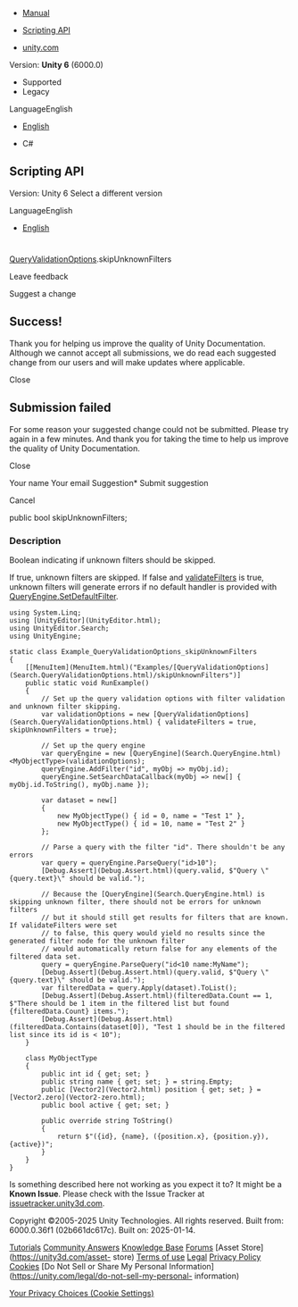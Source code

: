 [ ]()

  * [Manual](../Manual/index.html)
  * [Scripting API](../ScriptReference/index.html)

  * [unity.com](https://unity.com/)

Version: **Unity 6** (6000.0)

  * Supported
  * Legacy

LanguageEnglish

  * [English]()

  * C#

[ ](https://docs.unity3d.com)

## Scripting API

Version: Unity 6 Select a different version

LanguageEnglish

  * [English]()

#
[QueryValidationOptions](Search.QueryValidationOptions.html).skipUnknownFilters

Leave feedback

Suggest a change

## Success!

Thank you for helping us improve the quality of Unity Documentation. Although
we cannot accept all submissions, we do read each suggested change from our
users and will make updates where applicable.

Close

## Submission failed

For some reason your suggested change could not be submitted. Please <a>try
again</a> in a few minutes. And thank you for taking the time to help us
improve the quality of Unity Documentation.

Close

Your name Your email Suggestion* Submit suggestion

Cancel

[ ]()

public bool skipUnknownFilters;

### Description

Boolean indicating if unknown filters should be skipped.

If true, unknown filters are skipped. If false and
[validateFilters](Search.QueryValidationOptions-validateFilters.html) is true,
unknown filters will generate errors if no default handler is provided with
[QueryEngine.SetDefaultFilter](Search.QueryEngine_1.SetDefaultFilter.html).

    
    
    using System.Linq;
    using [UnityEditor](UnityEditor.html);
    using UnityEditor.Search;
    using UnityEngine;
    
    static class Example_QueryValidationOptions_skipUnknownFilters
    {
        [[MenuItem](MenuItem.html)("Examples/[QueryValidationOptions](Search.QueryValidationOptions.html)/skipUnknownFilters")]
        public static void RunExample()
        {
            // Set up the query validation options with filter validation and unknown filter skipping.
            var validationOptions = new [QueryValidationOptions](Search.QueryValidationOptions.html) { validateFilters = true, skipUnknownFilters = true};
    
            // Set up the query engine
            var queryEngine = new [QueryEngine](Search.QueryEngine.html)<MyObjectType>(validationOptions);
            queryEngine.AddFilter("id", myObj => myObj.id);
            queryEngine.SetSearchDataCallback(myObj => new[] { myObj.id.ToString(), myObj.name });
    
            var dataset = new[]
            {
                new MyObjectType() { id = 0, name = "Test 1" },
                new MyObjectType() { id = 10, name = "Test 2" }
            };
    
            // Parse a query with the filter "id". There shouldn't be any errors
            var query = queryEngine.ParseQuery("id>10");
            [Debug.Assert](Debug.Assert.html)(query.valid, $"Query \"{query.text}\" should be valid.");
    
            // Because the [QueryEngine](Search.QueryEngine.html) is skipping unknown filter, there should not be errors for unknown filters
            // but it should still get results for filters that are known. If validateFilters were set
            // to false, this query would yield no results since the generated filter node for the unknown filter
            // would automatically return false for any elements of the filtered data set.
            query = queryEngine.ParseQuery("id<10 name:MyName");
            [Debug.Assert](Debug.Assert.html)(query.valid, $"Query \"{query.text}\" should be valid.");
            var filteredData = query.Apply(dataset).ToList();
            [Debug.Assert](Debug.Assert.html)(filteredData.Count == 1, $"There should be 1 item in the filtered list but found {filteredData.Count} items.");
            [Debug.Assert](Debug.Assert.html)(filteredData.Contains(dataset[0]), "Test 1 should be in the filtered list since its id is < 10");
        }
    
        class MyObjectType
        {
            public int id { get; set; }
            public string name { get; set; } = string.Empty;
            public [Vector2](Vector2.html) position { get; set; } = [Vector2.zero](Vector2-zero.html);
            public bool active { get; set; }
    
            public override string ToString()
            {
                return $"({id}, {name}, ({position.x}, {position.y}), {active})";
            }
        }
    }
    

Is something described here not working as you expect it to? It might be a
**Known Issue**. Please check with the Issue Tracker at
[issuetracker.unity3d.com](https://issuetracker.unity3d.com).

Copyright ©2005-2025 Unity Technologies. All rights reserved. Built from:
6000.0.36f1 (02b661dc617c). Built on: 2025-01-14.

[Tutorials](https://unity3d.com/learn) [Community
Answers](https://answers.unity3d.com) [Knowledge
Base](https://support.unity3d.com/hc/en-us)
[Forums](https://forum.unity3d.com) [Asset Store](https://unity3d.com/asset-
store) [Terms of use](https://docs.unity3d.com/Manual/TermsOfUse.html)
[Legal](https://unity.com/legal) [Privacy
Policy](https://unity.com/legal/privacy-policy)
[Cookies](https://unity.com/legal/cookie-policy) [Do Not Sell or Share My
Personal Information](https://unity.com/legal/do-not-sell-my-personal-
information)

[Your Privacy Choices (Cookie Settings)](javascript:void\(0\);)

